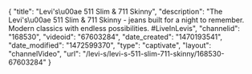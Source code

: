 {
    "title": "Levi's\u00ae 511 Slim & 711 Skinny",
    "description": "The Levi's\u00ae 511 Slim & 711 Skinny - jeans built for a night to remember. Modern classics with endless possibilities. #LiveInLevis",
    "channelid": "168530",
    "videoid": "67603284",
    "date_created": "1470193541",
    "date_modified": "1472599370",
    "type": "captivate",
    "layout": "channelVideo",
    "url": "\/levi-s\/levi-s-511-slim-711-skinny\/168530-67603284"
}